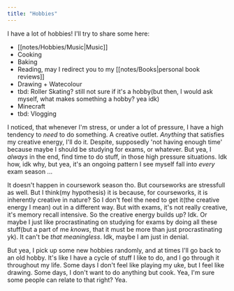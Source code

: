 ```yaml
---
title: "Hobbies"
---
```

I have a lot of hobbies! I'll try to share some here:

- [[notes/Hobbies/Music|Music]]
- Cooking
- Baking
- Reading, may I redirect you to my [[notes/Books|personal book reviews]]
- Drawing + Watecolour
- tbd: Roller Skating? still not sure if it's a hobby(but then, I would ask myself, what makes something a hobby? yea idk)
- Minecraft
- tbd: Vlogging

I noticed, that whenever I'm stress, or under a lot of pressure, I have a high tendency to *need* to do something. A creative outlet. *Anything* that satisfies my creative energy, I'll do it. Despite, supposedly 'not having enough time' because maybe I should be studying for exams, or whatever. But yea, I *always* in the end, find time to do stuff, in those high pressure situations. Idk how, idk why, but yea, it's an ongoing pattern I see myself fall into *every* exam season ...  

It doesn't happen in coursework season tho. But courseworks are stressfull as well. But I think(my hypothesis) it is because, for courseworks, it is inherently creative in nature? So I don't feel the need to get it(the creative energy I mean) out in a different way. But with exams, it's not really creative, it's memory recall intensive. So the creative energy builds up? Idk. Or maybe I just like procrastinating on studying for exams by doing all these stuff(but a part of me *knows*, that it must be more than just procrastinating yk). It can't be *that meaningless*. Idk, maybe I am just in denial.  

But yea, I pick up some new hobbies randomly, and at times I'll go back to an old hobby. It's like I have a cycle of stuff I like to do, and I go through it throughout my life. Some days I don't feel like playing my uke, but I feel like drawing. Some days, I don't want to do anything but cook. Yea, I'm sure some people can relate to that right? Yea.  